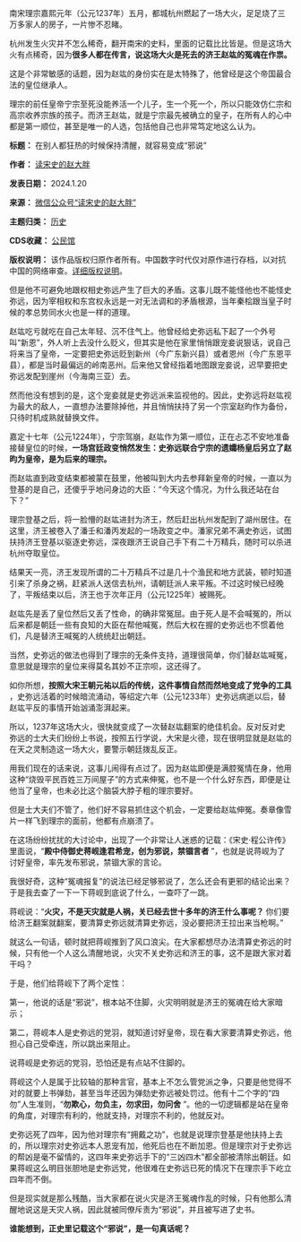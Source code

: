 南宋理宗嘉熙元年（公元1237年）五月，都城杭州燃起了一场大火，足足烧了三万多家人的房子，一片惨不忍睹。


杭州发生火灾并不怎么稀奇，翻开南宋的史料，里面的记载比比皆是。但是这场大火有点稀奇，因为**很多人都在传言，说这场大火是死去的济王赵竑的冤魂在作祟。** 


这是个非常敏感的话题，因为赵竑的身份实在是太特殊了，他曾经是这个帝国最合法的皇位继承人。


理宗的前任皇帝宁宗至死没能养活一个儿子，生一个死一个，所以只能效仿仁宗和高宗收养宗族的孩子。而济王赵竑，就是宁宗最先被确立的皇子，在所有人的心中都是第一顺位，甚至是唯一的人选，包括他自己也非常笃定地这么认为。




**标题：** 在别人都狂热的时候保持清醒，就容易变成“邪说”  

**作者：** [读宋史的赵大胖](https://chinadigitaltimes.net/space/读宋史的赵大胖)  

**发表日期：** 2024.1.20  

**来源：** [微信公众号“读宋史的赵大胖”](https://web.archive.org/web/https://mp.weixin.qq.com/s/O-HW8CiHcpixVC3Ylw0vzQ)  

**主题归类：** [历史](https://chinadigitaltimes.net/space/历史)  

**CDS收藏：** [公民馆](https://chinadigitaltimes.net/space/%E5%85%AC%E6%B0%91%E9%A6%86)  

**版权说明：** 该作品版权归原作者所有。中国数字时代仅对原作进行存档，以对抗中国的网络审查。[详细版权说明](https://chinadigitaltimes.net/chinese/copyright)。


但是他不可避免地跟权相史弥远产生了巨大的矛盾。这事儿既不能怪他也不能怪史弥远，因为宰相权和东宫权永远是一对无法调和的矛盾根源，当年秦桧跟当皇子时候的孝总势同水火也是一样的道理。


赵竑吃亏就吃在自己太年轻、沉不住气上。他曾经给史弥远私下起了一个外号叫“新恩”，外人听上去没什么贬义，但其实是他在家里悄悄跟宠妾说狠话，说自己将来当了皇帝，一定要把史弥远贬到新州（今广东新兴县）或者恩州（今广东恩平县），都是当时最偏远的岭南恶州。后来他又曾经指着地图跟宠妾说，迟早要把史弥远发配到崖州（今海南三亚）去。


然而他没有想到的是，这个宠妾就是史弥远派来监视他的。因此，史弥远将赵竑视为最大的敌人，一直想办法要除掉他，并且悄悄扶持了另一个宗室赵昀作为备份，只待时机成熟就替换文件。


嘉定十七年（公元1224年），宁宗驾崩，赵竑作为第一顺位，正在忐忑不安地准备接替皇位的时候，**一场宫廷政变悄然发生：史弥远联合宁宗的遗孀杨皇后另立了赵昀为皇帝，是为后来的理宗。** 


而赵竑直到政变结束都被蒙在鼓里，他被叫到大内去参拜新皇帝的时候，一直以为登基的是自己，还傻乎乎地问身边的大臣：“今天这个情况，为什么我还站在台下？”


理宗登基之后，将一脸懵的赵竑进封为济王，然后赶出杭州发配到了湖州居住。在这里，济王被卷入了潘壬和潘丙发起的一场政变之中。潘家兄弟不满史弥远，试图扶持济王登基以驱逐史弥远，深夜跟济王说自己手下有二十万精兵，随时可以杀进杭州夺取皇位。


结果天一亮，济王发现所谓的二十万精兵不过是几十个渔民和地方武装，顿时知道引来了杀身之祸，赶紧派人送信去杭州，请朝廷派人来平叛。不过这时候已经晚了，平叛结束以后，济王也于次年正月（公元1225年）被赐死。


赵竑先是丢了皇位然后又丢了性命，的确非常冤屈。由于死人是不会喊冤的，所以后来都是朝廷一些有良知的大臣在帮他喊冤，然后大权在握的史弥远也不惯着他们，凡是替济王喊冤的人统统赶出朝廷。


当然，史弥远的做法也得到了理宗的无条件支持，道理很简单，你们替赵竑喊冤，意思就是理宗的皇位来得莫名其妙不正宗呗，这还得了。


如你所想，**按照大宋王朝元祐以后的传统，这件事情自然而然地变成了党争的工具** ，史弥远活着的时候暗流涌动，等绍定六年（公元1233年）史弥远病逝以后，替赵竑平反的事情开始汹涌澎湃起来。


所以，1237年这场大火，很快就变成了一次替赵竑翻案的绝佳机会。反对反对史弥远的士大夫们纷纷上书说，按照五行学说，大宋是火德，现在很明显就是赵竑的在天之灵制造这一场大火，要警示朝廷拨乱反正。


用我们现在的话来说，这事儿闹得有点过了。因为赵竑即便是满腔冤情在身，他用这种“烧毁平民百姓三万间屋子”的方式来伸冤，也不是一个什么好东西，即便是让他当了皇帝，也未必比这个脑袋大脖子粗的理宗要好。


但是士大夫们不管了，他们好不容易抓住这个机会，一定要给赵竑伸冤。奏章像雪片一样飞到理宗的面前，他都有点崩溃了。


在这场纷纷扰扰的大讨论中，出现了一个非常让人迷惑的记载：《宋史·程公许传》里面说，“**殿中侍御史蒋岘逢君希宠，创为邪说，禁锢言者** ”，也就是说蒋岘为了讨好皇帝，率先发布邪说，禁锢大家的言论。


我很好奇，这种“冤魂报复”的说法已经足够邪说了，怎么还会有更邪的结论出来？于是我去查了一下一下蒋岘到底说了什么，一查吓了一跳。


蒋岘说：“**火灾，不是天灾就是人祸，关已经去世十多年的济王什么事呢？** 你们要给济王翻案就翻案，要清算史弥远就清算史弥远，没必要把济王拉出来当枪啊。”


就这么一句话，顿时就把蒋岘推到了风口浪尖。在大家都想尽办法清算史弥远的时候，只有他一个人这么清醒地说，火灾不关史弥远和济王的事，这不是跟大家对着干吗？


于是，他们给蒋岘下了两个定性：


第一，他说的话是“邪说”，根本站不住脚，火灾明明就是济王的冤魂在给大家暗示；


第二，蒋岘本人是史弥远的党羽，就知道讨好皇帝，现在看大家要清算史弥远，他担心自己受牵连，所以跳出来阻止。


说蒋岘是史弥远的党羽，恐怕还是有点站不住脚的。


蒋岘这个人是属于比较轴的那种言官，基本上不怎么管党派之争，只要是他觉得不对的就要上书弹劾，甚至当年还因为弹劾史弥远被处罚过。他有十二个字的“四勿”人生准则，“**勿欺心，勿负主，勿求田，勿问舍** ”。他的一切逻辑都是站在皇帝的角度，对理宗有利的，他就支持，对理宗不利的，他就反对。


史弥远死了四年，因为他对理宗有“拥戴之功”，也就是说理宗登基是他扶持上去的，所以理宗对史弥远本人恩宠有加，他死后也在不断加恩。但是理宗对于史弥远的帮凶是毫不留情的，这四年来史弥远手下的“三凶四木”都全部被清除出朝廷。如果蒋岘这么明目张胆地是史弥远党，他很难在史弥远已死的情况下在理宗手下屹立四年而不倒。


但是现实就是那么残酷，当大家都在说火灾是济王冤魂作乱的时候，只有他那么清醒地说这是天灾人祸，因此就被同僚斥责为“邪说”，并且被写进了史书。


**谁能想到，正史里记载这个“邪说”，是一句真话呢？** 

